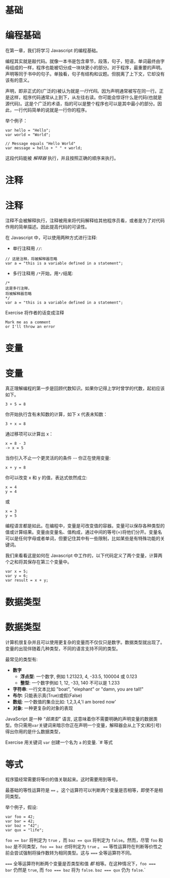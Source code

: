 # 基础

# 编程基础

在第一章，我们将学习 Javascript 的编程基础。

编程其实就是敲代码。就像一本书是包含章节，段落，句子，短语，单词最终由字母组成的一样，程序也能被切分成一块块更小的部分。对于程序，最重要的声明。声明等同于书中的句子。单独看，句子有结构和议题。但脱离了上下文，它却没有该有的意义。

声明，即非正式的(广泛的)被认为就是*一行代码*。因为声明通常被写在同一行。正是这样，程序代码通常从上到下，从左往右读。你可能会惊讶什么是代码(也就是源代码)。这是个广泛的术语，指的可以是整个程序也可以是其中最小的部分。因此，一行代码简单的说就是一行你的程序。

举个例子：

```
var hello = "Hello";
var world = "World";

// Message equals "Hello World"
var message = hello + " " + world; 
```

这段代码能被 *解释器* 执行，并且按照正确的顺序来执行。

# 注释

# 注释

注释不会被解释执行，注释被用来将代码解释给其他程序员看，或者是为了对代码作用的简单描述。因此提高代码的可读性。

在 Javascript 中，可以使用两种方式进行注释:

*   单行注释用 `//`:

```
// 这是注释，将被解释器忽略
var a = "this is a variable defined in a statement"; 
```

*   多行注释用 `/*`开始，用`*/`结尾:

```
/*
这是多行注释，
将被解释器忽略
*/
var a = "this is a variable defined in a statement"; 
```

Exercise 将作者的话变成注释

```
Mark me as a comment
or I'll throw an error
```

# 变量

# 变量

真正理解编程的第一步是回顾代数知识。如果你记得上学时曾学的代数，起初应该如下。

```
3 + 5 = 8 
```

你开始执行含有未知数的计算，如下 x 代表未知数：

```
3 + x = 8 
```

通过移项可以计算出 x：

```
x = 8 - 3
-> x = 5 
```

当你引入不止一个更灵活的的条件 -- 你正在使用变量:

```
x + y = 8 
```

你可以改变 x 和 y 的值，表达式依然成立:

```
x = 4
y = 4 
```

或

```
x = 3
y = 5 
```

编程语言都是如此。在编程中，变量是可改变值的容器。变量可以保存各种类型的值或计算结果。变量由变量名、值构成，通过中间的等号(=)将他们分开。变量名可以是任何字母或者单词，但要记住其中有一些限制，比如某些是有特殊功能的关键词。

我们来看看这是如何在 Javascript 中工作的，以下代码定义了两个变量，计算两个之和将其保存在第三个变量中。

```
var x = 5;
var y = 6;
var result = x + y; 
```

# 数据类型

# 数据类型

计算机很复杂并且可以使用更复杂的变量而不仅仅只是数字。数据类型就出现了。变量的出现伴随着几种类型，不同的语言支持不同的类型。

最常见的类型有:

*   **数字**
    *   **浮点型**: 一个数字, 例如 1.21323, 4, -33.5, 100004 或 0.123
    *   **整型**: 一个数字例如 1, 12, -33, 140 不可以是 1.233
*   **字符串**: 一行文本比如 "boat", "elephant" or "damn, you are tall!"
*   **布尔**: 只能表示真(True)或假(False)
*   **数组**: 一个数值的集合比如: 1,2,3,4,'I am bored now'
*   **对象**: 一种更复杂的对象的表现

JavaScript 是一种 *“弱类型”* 语言, 这意味着你不需要明确的声明变量的数据类型。你只需用`var`关键词来暗示你正在声明一个变量，解释器会从上下文(和引号)得出你用的是什么数据类型，

Exercise 用关键词 `var` 创建一个名为 `a` 的变量. `# 等式

# 等式

程序猿经常需要将等价的值关联起来。这时需要用到等号。

最基础的等性运算符是 `==` 。这个运算符可以判断两个变量是否相等，即使不是相同类型。

举个例子，假设:

```
var foo = 42;
var bar = 42;
var baz = "42";
var qux = "life"; 
```

`foo == bar` 将判定为 `true` ，而 `baz == qux` 将判定为 `false`。然而，尽管 `foo` 和 `baz` 是不同类型，`foo == baz` *也*将判定为 `true` 。 `==` 等性运算符在判断等价性之前会尝试强制将操作数转为相同类型。这与 `===` 全等运算符不同。

`===` 全等运算符判断两个变量是否类型和值 *都* 相等。在这种情况下，`foo === bar` 仍然是 `true`, 而 `foo === baz` 将为 `false`. `baz === qux` 仍为 `false`.`